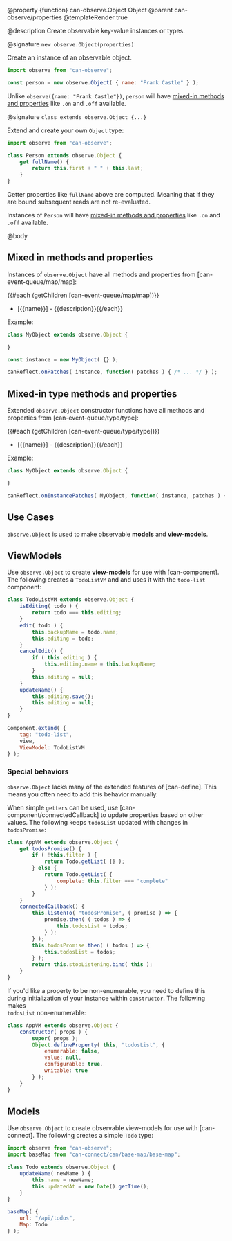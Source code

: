 @property {function} can-observe.Object Object
@parent can-observe/properties
@templateRender true

@description Create observable key-value instances or types.

@signature `new observe.Object(properties)`

Create an instance of an observable object.

```js
import observe from "can-observe";

const person = new observe.Object( { name: "Frank Castle" } );
```

Unlike `observe({name: "Frank Castle"})`, `person` will
have [mixed-in methods and properties](#Mixedinmethodsandproperties) like `.on` and
`.off` available.



@signature `class extends observe.Object {...}`

Extend and create your own `Object` type:

```js
import observe from "can-observe";

class Person extends observe.Object {
	get fullName() {
		return this.first + " " + this.last;
	}
}
```

Getter properties like `fullName` above are computed. Meaning that if they are bound
subsequent reads are not re-evaluated.

Instances of `Person` will
have [mixed-in methods and properties](#Mixedinmethodsandproperties) like `.on` and
`.off` available.

@body

## Mixed in methods and properties

Instances of `observe.Object` have all methods and properties from
[can-event-queue/map/map]:

{{#each (getChildren [can-event-queue/map/map])}}
- [{{name}}] - {{description}}{{/each}}

Example:

```js
class MyObject extends observe.Object {

}

const instance = new MyObject( {} );

canReflect.onPatches( instance, function( patches ) { /* ... */ } );
```


## Mixed-in type methods and properties

Extended `observe.Object` constructor functions have all methods and properties from
[can-event-queue/type/type]:

{{#each (getChildren [can-event-queue/type/type])}}
- [{{name}}] - {{description}}{{/each}}

Example:

```js
class MyObject extends observe.Object {

}

canReflect.onInstancePatches( MyObject, function( instance, patches ) { /* ... */ } );
```

## Use Cases


`observe.Object` is used to make observable __models__ and __view-models__.


## ViewModels

Use `observe.Object` to create __view-models__ for use with [can-component].  The following
creates a `TodoListVM` and and uses it with the `todo-list` component:

```js
class TodoListVM extends observe.Object {
	isEditing( todo ) {
		return todo === this.editing;
	}
	edit( todo ) {
		this.backupName = todo.name;
		this.editing = todo;
	}
	cancelEdit() {
		if ( this.editing ) {
			this.editing.name = this.backupName;
		}
		this.editing = null;
	}
	updateName() {
		this.editing.save();
		this.editing = null;
	}
}

Component.extend( {
	tag: "todo-list",
	view,
	ViewModel: TodoListVM
} );
```

### Special behaviors

`observe.Object` lacks many of the extended features of [can-define]. This means you often need
to add this behavior manually.  

When simple `getters` can be used, use [can-component/connectedCallback] to update properties based on other
values. The following keeps `todosList` updated with changes in `todosPromise`:

```js
class AppVM extends observe.Object {
	get todosPromise() {
		if ( !this.filter ) {
			return Todo.getList( {} );
		} else {
			return Todo.getList( {
				complete: this.filter === "complete"
			} );
		}
	}
	connectedCallback() {
		this.listenTo( "todosPromise", ( promise ) => {
			promise.then( ( todos ) => {
				this.todosList = todos;
			} );
		} );
		this.todosPromise.then( ( todos ) => {
			this.todosList = todos;
		} );
		return this.stopListening.bind( this );
	}
}
```

If you'd like a property to be non-enumerable, you need to define this during
initialization of your instance within `constructor`.  The following makes  
`todosList` non-enumerable:

```js
class AppVM extends observe.Object {
	constructor( props ) {
		super( props );
		Object.defineProperty( this, "todosList", {
			enumerable: false,
			value: null,
			configurable: true,
			writable: true
		} );
	}
}
```


## Models

Use `observe.Object` to create observable view-models for use
with [can-connect]. The following creates a simple `Todo` type:

```js
import observe from "can-observe";
import baseMap from "can-connect/can/base-map/base-map";

class Todo extends observe.Object {
	updateName( newName ) {
		this.name = newName;
		this.updatedAt = new Date().getTime();
	}
}

baseMap( {
	url: "/api/todos",
	Map: Todo
} );
```
